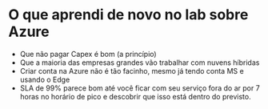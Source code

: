 # O que aprendi de novo no lab sobre Azure

- Que não pagar Capex é bom (a princípio)
- Que a maioria das empresas grandes vão trabalhar com nuvens híbridas
- Criar conta na Azure não é tão facinho, mesmo já tendo conta MS e usando o Edge
- SLA de 99% parece bom até você ficar com seu serviço fora do ar por 7 horas no horário de pico e descobrir que isso está dentro do previsto.
